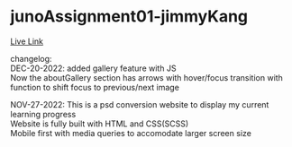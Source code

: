 # junoAssignment01-jimmyKang

[Live Link](https://sjimmykang-assignment01.netlify.app/)

changelog:  
DEC-20-2022: added gallery feature with JS  
            Now the aboutGallery section has arrows with hover/focus transition with function to shift focus to previous/next image  

NOV-27-2022: This is a psd conversion website to display my current learning progress  
            Website is fully built with HTML and CSS(SCSS)  
            Mobile first with media queries to accomodate larger screen size  
